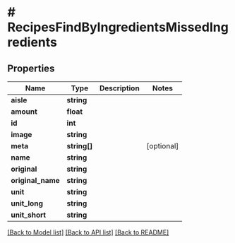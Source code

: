 # # RecipesFindByIngredientsMissedIngredients

## Properties

Name | Type | Description | Notes
------------ | ------------- | ------------- | -------------
**aisle** | **string** |  | 
**amount** | **float** |  | 
**id** | **int** |  | 
**image** | **string** |  | 
**meta** | **string[]** |  | [optional] 
**name** | **string** |  | 
**original** | **string** |  | 
**original_name** | **string** |  | 
**unit** | **string** |  | 
**unit_long** | **string** |  | 
**unit_short** | **string** |  | 

[[Back to Model list]](../../README.md#documentation-for-models) [[Back to API list]](../../README.md#documentation-for-api-endpoints) [[Back to README]](../../README.md)


